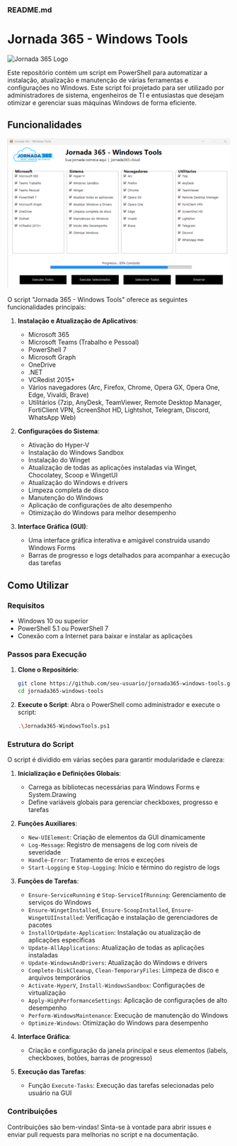 ### README.md

# Jornada 365 - Windows Tools

![Jornada 365 Logo](https://jornada365.cloud/wp-content/uploads/2024/03/Logotipo-Jornada-365-Home.png)

Este repositório contém um script em PowerShell para automatizar a instalação, atualização e manutenção de várias ferramentas e configurações no Windows. Este script foi projetado para ser utilizado por administradores de sistema, engenheiros de TI e entusiastas que desejam otimizar e gerenciar suas máquinas Windows de forma eficiente.

## Funcionalidades

![Jornada 365 Logo](https://github.com/sesantanajr/j365_WinTools/blob/main/Jornada365-WindowsTools.png)

O script "Jornada 365 - Windows Tools" oferece as seguintes funcionalidades principais:

1. **Instalação e Atualização de Aplicativos**:
   - Microsoft 365
   - Microsoft Teams (Trabalho e Pessoal)
   - PowerShell 7
   - Microsoft Graph
   - OneDrive
   - .NET
   - VCRedist 2015+
   - Vários navegadores (Arc, Firefox, Chrome, Opera GX, Opera One, Edge, Vivaldi, Brave)
   - Utilitários (7zip, AnyDesk, TeamViewer, Remote Desktop Manager, FortiClient VPN, ScreenShot HD, Lightshot, Telegram, Discord, WhatsApp Web)

2. **Configurações do Sistema**:
   - Ativação do Hyper-V
   - Instalação do Windows Sandbox
   - Instalação do Winget
   - Atualização de todas as aplicações instaladas via Winget, Chocolatey, Scoop e WingetUI
   - Atualização do Windows e drivers
   - Limpeza completa de disco
   - Manutenção do Windows
   - Aplicação de configurações de alto desempenho
   - Otimização do Windows para melhor desempenho

3. **Interface Gráfica (GUI)**:
   - Uma interface gráfica interativa e amigável construída usando Windows Forms
   - Barras de progresso e logs detalhados para acompanhar a execução das tarefas

## Como Utilizar

### Requisitos

- Windows 10 ou superior
- PowerShell 5.1 ou PowerShell 7
- Conexão com a Internet para baixar e instalar as aplicações

### Passos para Execução

1. **Clone o Repositório**:
   ```sh
   git clone https://github.com/seu-usuario/jornada365-windows-tools.git
   cd jornada365-windows-tools
   ```

2. **Execute o Script**:
   Abra o PowerShell como administrador e execute o script:
   ```sh
   .\Jornada365-WindowsTools.ps1
   ```

### Estrutura do Script

O script é dividido em várias seções para garantir modularidade e clareza:

1. **Inicialização e Definições Globais**:
   - Carrega as bibliotecas necessárias para Windows Forms e System.Drawing
   - Define variáveis globais para gerenciar checkboxes, progresso e tarefas

2. **Funções Auxiliares**:
   - `New-UIElement`: Criação de elementos da GUI dinamicamente
   - `Log-Message`: Registro de mensagens de log com níveis de severidade
   - `Handle-Error`: Tratamento de erros e exceções
   - `Start-Logging` e `Stop-Logging`: Início e término do registro de logs

3. **Funções de Tarefas**:
   - `Ensure-ServiceRunning` e `Stop-ServiceIfRunning`: Gerenciamento de serviços do Windows
   - `Ensure-WingetInstalled`, `Ensure-ScoopInstalled`, `Ensure-WingetUIInstalled`: Verificação e instalação de gerenciadores de pacotes
   - `InstallOrUpdate-Application`: Instalação ou atualização de aplicações específicas
   - `Update-AllApplications`: Atualização de todas as aplicações instaladas
   - `Update-WindowsAndDrivers`: Atualização do Windows e drivers
   - `Complete-DiskCleanup`, `Clean-TemporaryFiles`: Limpeza de disco e arquivos temporários
   - `Activate-HyperV`, `Install-WindowsSandbox`: Configurações de virtualização
   - `Apply-HighPerformanceSettings`: Aplicação de configurações de alto desempenho
   - `Perform-WindowsMaintenance`: Execução de manutenção do Windows
   - `Optimize-Windows`: Otimização do Windows para desempenho

4. **Interface Gráfica**:
   - Criação e configuração da janela principal e seus elementos (labels, checkboxes, botões, barras de progresso)

5. **Execução das Tarefas**:
   - Função `Execute-Tasks`: Execução das tarefas selecionadas pelo usuário na GUI

### Contribuições

Contribuições são bem-vindas! Sinta-se à vontade para abrir issues e enviar pull requests para melhorias no script e na documentação.
